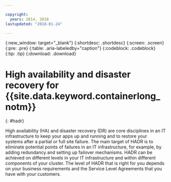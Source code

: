 ```yaml
---

copyright:
  years: 2014, 2018
lastupdated: "2018-01-24"

---
```


{:new_window: target="_blank"}
{:shortdesc: .shortdesc}
{:screen: .screen}
{:pre: .pre}
{:table: .aria-labeledby="caption"}
{:codeblock: .codeblock}
{:tip: .tip}
{:download: .download}


# High availability and disaster recovery for {{site.data.keyword.containerlong_notm}}
{: #hadr}

High availability (HA) and disaster recovery (DR) are core disciplines in an IT infrastructure to keep your apps up and running and to restore your systems after a partial or full site failure. The main target of HADR is to eliminate potential points of failures in an IT infrastructure, for example, by adding redundancy and setting up failover mechanisms. 
HADR can be achieved on different levels in your IT infrastructure and within different components of your cluster. The level of HADR that is right for you depends on your business requirements and the Service Level Agreements that you have with your customers. 

